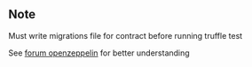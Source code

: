 ## Note
Must write migrations file for contract before running truffle test

See
[forum openzeppelin](https://forum.openzeppelin.com/t/truffle-tests-not-being-run-against-contract-deployed-to-ganache-instead-uses-another-contract-address/4402/13)
for better understanding
